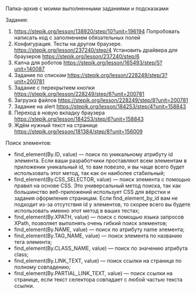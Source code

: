 Папка-архив с моими выполненными заданиями и подсказками

Задания:
1. https://stepik.org/lesson/138920/step/10?unit=196194
Попробовать написать код с заполнением обязательных полей
2. Конфигурация. Тесты на другом браузере. https://stepik.org/lesson/237240/step/4
Установить драйвера для браузеров https://stepik.org/lesson/237240/step/6
3. Капча для роботов
https://stepik.org/lesson/165493/step/5?unit=140087
4. Задание по спискам 
https://stepik.org/lesson/228249/step/3?unit=200781
5. Задание с перекрытием кнопки
https://stepik.org/lesson/228249/step/6?unit=200781
6. Загрузка файлов 
https://stepik.org/lesson/228249/step/8?unit=200781
7. Задание на alert
https://stepik.org/lesson/184253/step/4?unit=158843
8. Переход в новую вкладку браузера
https://stepik.org/lesson/184253/step/6?unit=158843
9. Ждём нужный текст на странице https://stepik.org/lesson/181384/step/8?unit=156009


Поиск элементов:
* find_element(By.ID, value) — поиск по уникальному атрибуту id элемента. Если ваши разработчики проставляют всем элементам в приложении уникальный id, то вам повезло, и вы чаще всего будет использовать этот метод, так как он наиболее стабильный;
* find_element(By.CSS_SELECTOR, value) — поиск элемента с помощью правил на основе CSS. Это универсальный метод поиска, так как большинство веб-приложений использует CSS для вёрстки и задания оформления страницам. Если find_element_by_id вам не подходит из-за отсутствия id у элементов, то скорее всего вы будете использовать именно этот метод в ваших тестах;
* find_element(By.XPATH, value) — поиск с помощью языка запросов XPath, позволяет выполнять очень гибкий поиск элементов;
* find_element(By.NAME, value) — поиск по атрибуту name элемента;
* find_element(By.TAG_NAME, value) — поиск элемента по названию тега элемента;
* find_element(By.CLASS_NAME, value) — поиск по значению атрибута class;
* find_element(By.LINK_TEXT, value) — поиск ссылки на странице по полному совпадению;
* find_element(By.PARTIAL_LINK_TEXT, value) — поиск ссылки на странице, если текст селектора совпадает с любой частью текста ссылки.
